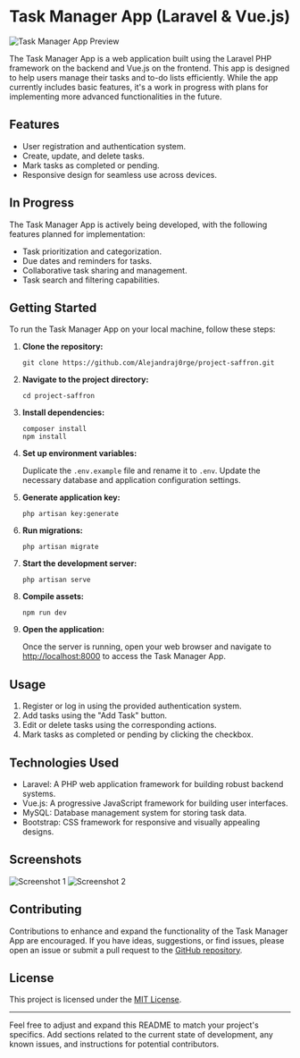 # Task Manager App (Laravel & Vue.js)

![Task Manager App Preview](https://user-images.githubusercontent.com/91134535/203548827-f7a88c7a-5b53-4ead-bb96-4deab901bbf8.png)

The Task Manager App is a web application built using the Laravel PHP framework on the backend and Vue.js on the frontend. This app is designed to help users manage their tasks and to-do lists efficiently. While the app currently includes basic features, it's a work in progress with plans for implementing more advanced functionalities in the future.

## Features

- User registration and authentication system.
- Create, update, and delete tasks.
- Mark tasks as completed or pending.
- Responsive design for seamless use across devices.

## In Progress

The Task Manager App is actively being developed, with the following features planned for implementation:

- Task prioritization and categorization.
- Due dates and reminders for tasks.
- Collaborative task sharing and management.
- Task search and filtering capabilities.

## Getting Started

To run the Task Manager App on your local machine, follow these steps:

1. **Clone the repository:**

   ```
   git clone https://github.com/Alejandraj0rge/project-saffron.git
   ```

2. **Navigate to the project directory:**

   ```
   cd project-saffron
   ```

3. **Install dependencies:**

   ```
   composer install
   npm install
   ```

4. **Set up environment variables:**

   Duplicate the `.env.example` file and rename it to `.env`. Update the necessary database and application configuration settings.

5. **Generate application key:**

   ```
   php artisan key:generate
   ```

6. **Run migrations:**

   ```
   php artisan migrate
   ```

7. **Start the development server:**

   ```
   php artisan serve
   ```

8. **Compile assets:**

   ```
   npm run dev
   ```

9. **Open the application:**

   Once the server is running, open your web browser and navigate to [http://localhost:8000](http://localhost:8000) to access the Task Manager App.

## Usage

1. Register or log in using the provided authentication system.
2. Add tasks using the "Add Task" button.
3. Edit or delete tasks using the corresponding actions.
4. Mark tasks as completed or pending by clicking the checkbox.

## Technologies Used

- Laravel: A PHP web application framework for building robust backend systems.
- Vue.js: A progressive JavaScript framework for building user interfaces.
- MySQL: Database management system for storing task data.
- Bootstrap: CSS framework for responsive and visually appealing designs.

## Screenshots

![Screenshot 1](https://user-images.githubusercontent.com/91134535/203548827-f7a88c7a-5b53-4ead-bb96-4deab901bbf8.png)
![Screenshot 2](https://user-images.githubusercontent.com/91134535/203551241-2abd61f3-3122-4a03-84cc-083e853ef4f4.png)

## Contributing

Contributions to enhance and expand the functionality of the Task Manager App are encouraged. If you have ideas, suggestions, or find issues, please open an issue or submit a pull request to the [GitHub repository](https://github.com/Alejandraj0rge/project-saffron).

## License

This project is licensed under the [MIT License](LICENSE).

---

Feel free to adjust and expand this README to match your project's specifics. Add sections related to the current state of development, any known issues, and instructions for potential contributors.


